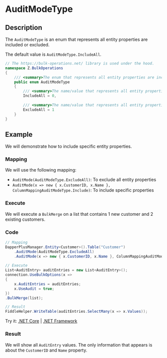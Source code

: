 # AuditModeType

## Description

The `AuditModeType` is an enum that represents all entity properties are included or excluded.

The default value is `AuditModeType.IncludeAll`.

```csharp
// The https://bulk-operations.net/ library is used under the hood.
namespace Z.BulkOperations
{
    /// <summary>The enum that represents all entity properties are included or excluded.</summary>
    public enum AuditModeType
    {
        /// <summary>The name/value that represents all entity properties are included.</summary>
        IncludeAll = 0,
		
        /// <summary>The name/value that represents all entity properties are excluded.</summary>
        ExcludeAll = 1
    }
}
```

## Example

We will demonstrate how to include specific entity properties.

### Mapping

We will use the following mapping:
- `AuditMode(AuditModeType.ExcludeAll)`: To exclude all entity properties
- `AuditMode(x => new { x.CustomerID, x.Name }, ColumnMappingAuditModeType.Include)`: To include specific properties

### Execute

We will execute a `BulkMerge` on a list that contains 1 new customer and 2 existing customers.

### Code

```csharp
// Mapping
DapperPlusManager.Entity<Customer>().Table("Customer")
	.AuditMode(AuditModeType.ExcludeAll)
	.AuditMode(x => new { x.CustomerID, x.Name }, ColumnMappingAuditModeType.Include);
	
// Execute
List<AuditEntry> auditEntries = new List<AuditEntry>(); 
connection.UseBulkOptions(x => 
{ 
	x.AuditEntries = auditEntries; 
	x.UseAudit = true;
})
.BulkMerge(list); 

// Result
FiddleHelper.WriteTable(auditEntries.SelectMany(x => x.Values));
```

Try it: [.NET Core](https://dotnetfiddle.net/1tKhnW) | [.NET Framework](https://dotnetfiddle.net/CDA98j)

### Result

We will show all `AuditEntry` values. The only information that appears is about the `CustomerID` and `Name` property.
